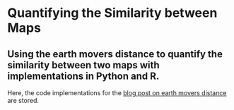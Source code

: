 # Quantifying the Similarity between Maps
## Using the earth movers distance to quantify the similarity between two maps with implementations in Python and R.

Here, the code implementations for the [blog post on earth movers distance]() are stored.
